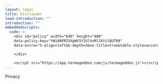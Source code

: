 ```yaml
---
layout: legal
title: Disclaimer
lead-introduction: ""
introduction: ""
embeddedscripts:
  code: >-
    <div id="policy" width="640" height="480"
    data-policy-key="YW14NFRIVXpWV1Y1UlVvMlJXYzlQUT09"
    data-extra="h-align=left&h-depth=3&no-title=true&table-style=accordion" >

    </div>

    <script src="https://app.termageddon.com/js/termageddon.js"></script>
---
```

Privacy